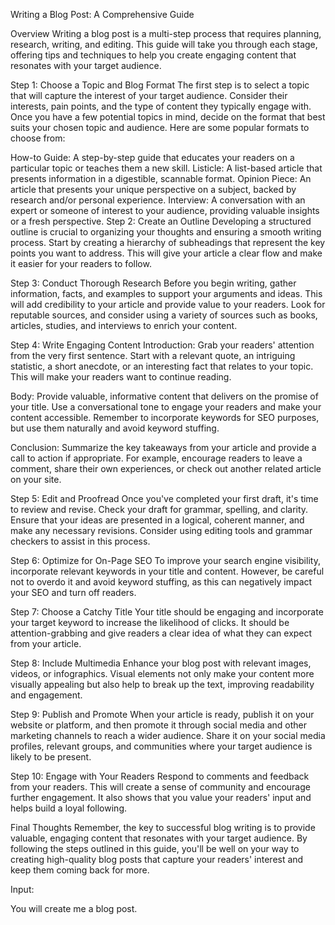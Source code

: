 Writing a Blog Post: A Comprehensive Guide

Overview
Writing a blog post is a multi-step process that requires planning, research, writing, and editing. This guide will take you through each stage, offering tips and techniques to help you create engaging content that resonates with your target audience.

Step 1: Choose a Topic and Blog Format
The first step is to select a topic that will capture the interest of your target audience. Consider their interests, pain points, and the type of content they typically engage with. Once you have a few potential topics in mind, decide on the format that best suits your chosen topic and audience. Here are some popular formats to choose from:

How-to Guide: A step-by-step guide that educates your readers on a particular topic or teaches them a new skill.
Listicle: A list-based article that presents information in a digestible, scannable format.
Opinion Piece: An article that presents your unique perspective on a subject, backed by research and/or personal experience.
Interview: A conversation with an expert or someone of interest to your audience, providing valuable insights or a fresh perspective.
Step 2: Create an Outline
Developing a structured outline is crucial to organizing your thoughts and ensuring a smooth writing process. Start by creating a hierarchy of subheadings that represent the key points you want to address. This will give your article a clear flow and make it easier for your readers to follow.

Step 3: Conduct Thorough Research
Before you begin writing, gather information, facts, and examples to support your arguments and ideas. This will add credibility to your article and provide value to your readers. Look for reputable sources, and consider using a variety of sources such as books, articles, studies, and interviews to enrich your content.

Step 4: Write Engaging Content
Introduction:
Grab your readers' attention from the very first sentence. Start with a relevant quote, an intriguing statistic, a short anecdote, or an interesting fact that relates to your topic. This will make your readers want to continue reading.

Body:
Provide valuable, informative content that delivers on the promise of your title. Use a conversational tone to engage your readers and make your content accessible. Remember to incorporate keywords for SEO purposes, but use them naturally and avoid keyword stuffing.

Conclusion:
Summarize the key takeaways from your article and provide a call to action if appropriate. For example, encourage readers to leave a comment, share their own experiences, or check out another related article on your site.

Step 5: Edit and Proofread
Once you've completed your first draft, it's time to review and revise. Check your draft for grammar, spelling, and clarity. Ensure that your ideas are presented in a logical, coherent manner, and make any necessary revisions. Consider using editing tools and grammar checkers to assist in this process.

Step 6: Optimize for On-Page SEO
To improve your search engine visibility, incorporate relevant keywords in your title and content. However, be careful not to overdo it and avoid keyword stuffing, as this can negatively impact your SEO and turn off readers.

Step 7: Choose a Catchy Title
Your title should be engaging and incorporate your target keyword to increase the likelihood of clicks. It should be attention-grabbing and give readers a clear idea of what they can expect from your article.

Step 8: Include Multimedia
Enhance your blog post with relevant images, videos, or infographics. Visual elements not only make your content more visually appealing but also help to break up the text, improving readability and engagement.

Step 9: Publish and Promote
When your article is ready, publish it on your website or platform, and then promote it through social media and other marketing channels to reach a wider audience. Share it on your social media profiles, relevant groups, and communities where your target audience is likely to be present.

Step 10: Engage with Your Readers
Respond to comments and feedback from your readers. This will create a sense of community and encourage further engagement. It also shows that you value your readers' input and helps build a loyal following.

Final Thoughts
Remember, the key to successful blog writing is to provide valuable, engaging content that resonates with your target audience. By following the steps outlined in this guide, you'll be well on your way to creating high-quality blog posts that capture your readers' interest and keep them coming back for more.

Input:

You will create me a blog post.
